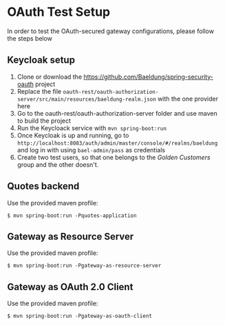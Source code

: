 # OAuth Test Setup

In order to test the OAuth-secured gateway configurations, please follow the steps below

## Keycloak setup

1. Clone or download the https://github.com/Baeldung/spring-security-oauth project
2. Replace the file `oauth-rest/oauth-authorization-server/src/main/resources/baeldung-realm.json`
   with the one provider here
3. Go to the oauth-rest/oauth-authorization-server folder and use maven to build the project
4. Run the Keycloack service with `mvn spring-boot:run`
5. Once Keycloak is up and running, go to `http://localhost:8083/auth/admin/master/console/#/realms/baeldung` and
   log in with using `bael-admin/pass` as credentials
6. Create two test users, so that one belongs to the *Golden Customers* group and the other doesn't.

## Quotes backend

Use the provided maven profile:

```
$ mvn spring-boot:run -Pquotes-application
```

## Gateway as Resource Server

Use the provided maven profile:

```
$ mvn spring-boot:run -Pgateway-as-resource-server
```

## Gateway as OAuth 2.0 Client

Use the provided maven profile:

```
$ mvn spring-boot:run -Pgateway-as-oauth-client
```


